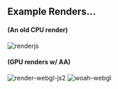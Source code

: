 ## Example Renders...

#### (An old CPU render)

![renderjs](https://user-images.githubusercontent.com/60528506/208347247-d7a166c9-c1d7-4080-b011-f9d226907bcc.png)

#### (GPU renders w/ AA)

![render-webgl-js2](https://user-images.githubusercontent.com/60528506/209410820-3a4722a4-b0ef-4aa0-993c-938ed200a4a1.png)
![woah-webgl](https://user-images.githubusercontent.com/60528506/209410827-c3c3802a-2f5d-4d07-88eb-5f777338a21f.png)
